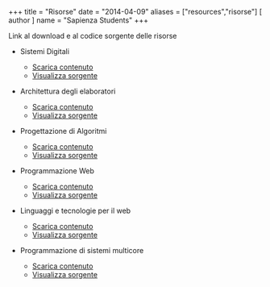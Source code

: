 +++
title = "Risorse"
date = "2014-04-09"
aliases = ["resources","risorse"]
[ author ]
  name = "Sapienza Students"
+++

Link al download e al codice sorgente delle risorse

* Sistemi Digitali
  * [Scarica contenuto](https://gitlab.com/sapienzastudents/exercises/-/archive/master/exercises-master.zip?path=Sistemi%20Digitali)
  * [Visualizza sorgente](https://gitlab.com/sapienzastudents/exercises/-/tree/master/Sistemi%20Digitali)

* Architettura degli elaboratori
  * [Scarica contenuto](https://gitlab.com/sapienzastudents/exercises/-/archive/master/exercises-master.zip?path=Architettura%20elaboratori)
  * [Visualizza sorgente](https://gitlab.com/sapienzastudents/exercises/-/tree/master/Architettura%20elaboratori)

* Progettazione di Algoritmi
  * [Scarica contenuto](https://gitlab.com/sapienzastudents/exercises/-/archive/master/exercises-master.zip?path=Progettazione%20di%20Algoritmi)
  * [Visualizza sorgente](https://gitlab.com/sapienzastudents/exercises/-/tree/master/Progettazione%20di%20Algoritmi)

* Programmazione Web
  * [Scarica contenuto](https://gitlab.com/sapienzastudents/exercises/-/archive/master/exercises-master.zip?path=Programmazione%20web)
  * [Visualizza sorgente](https://gitlab.com/sapienzastudents/exercises/-/tree/master/Programmazione%20web)

* Linguaggi e tecnologie per il web
  * [Scarica contenuto](https://gitlab.com/sapienzastudents/exercises/-/archive/master/exercises-master.zip?path=Linguaggi%20e%20tecnologie%20per%20il%20web)
  * [Visualizza sorgente](https://gitlab.com/sapienzastudents/exercises/-/tree/master/Linguaggi%20e%20tecnologie%20per%20il%20web)

* Programmazione di sistemi multicore
  * [Scarica contenuto](https://gitlab.com/sapienzastudents/exercises/-/archive/master/exercises-master.zip?path=Sistemi%20Multicore)
  * [Visualizza sorgente](https://gitlab.com/sapienzastudents/exercises/-/tree/master/Sistemi%20Multicore)



